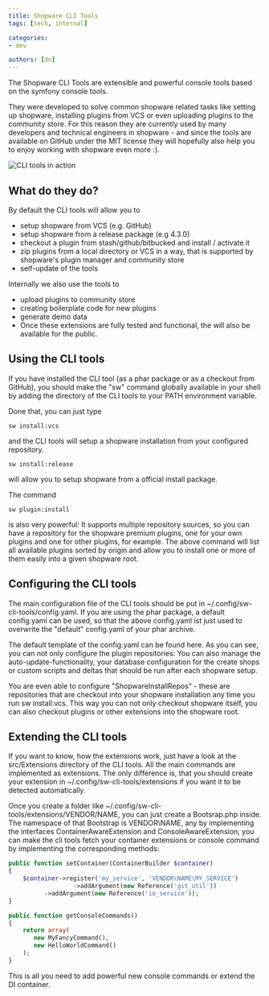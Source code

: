 ```yaml
---
title: Shopware CLI Tools
tags: [tech, internal]

categories:
- dev

authors: [dn]
---
```


The Shopware CLI Tools are extensible and powerful console tools based on the symfony console tools.

They were developed to solve common shopware related tasks like setting up shopware, installing plugins from VCS or even uploading plugins to the community store. For this reason they are currently used by many developers and technical engineers in shopware - and since the tools are available on GitHub under the MIT license they will hopefully also help you to enjoy working with shopware even more :).

![CLI tools in action](/blog/img/shopware-cli-tools.png)

## What do they do?
By default the CLI tools will allow you to

- setup shopware from VCS (e.g. GitHub)
- setup shopware from a release package (e.g 4.3.0)
- checkout a plugin from stash/github/bitbucked and install / activate it
- zip plugins from a local directory or VCS in a way, that is supported by shopware's plugin manager and community store
- self-update of the tools

Internally we also use the tools to

- upload plugins to community store
- creating boilerplate code for new plugins
- generate demo data
- Once these extensions are fully tested and functional, the will also be available for the public.

## Using the CLI tools
If you have installed the CLI tool (as a phar package or as a checkout from GitHub), you should make the "sw" command globally available in your shell by adding the directory of the CLI tools to your PATH environment variable.

Done that, you can just type

`sw install:vcs`

and the CLI tools will setup a shopware installation from your configured repository.

`sw install:release`

will allow you to setup shopware from a official install package.

The command

`sw plugin:install`

is also very powerful: It supports multiple repository sources, so you can have a repository for the shopware premium plugins, one for your own plugins and one for other plugins, for example. The above command will list all available plugins sorted by origin and allow you to install one or more of them easily into a given shopware root.

## Configuring the CLI tools
The main configuration file of the CLI tools should be put in ~/.config/sw-cli-tools/config.yaml. If you are using the phar package, a default config.yaml can be used, so that the above config.yaml ist just used to overwrite the "default" config.yaml of your phar archive.

The default template of the config.yaml can be found here. As you can see, you can not only configure the plugin repositories: You can also manage the auto-update-functionality, your database configuration for the create shops or custom scripts and deltas that should be run after each shopware setup.

You are even able to configure "ShopwareInstallRepos" - these are repositories that are checkout into your shopware installation any time you run sw install:vcs. This way you can not only checkout shopware itself, you can also checkout plugins or other extensions into the shopware root.

## Extending the CLI tools
If you want to know, how the extensions work, just have a look at the src/Extensions directory of the CLI tools. All the main commands are implemented as extensions. The only difference is, that you should create your extension in ~/.config/sw-cli-tools/extensions if you want it to be detected automatically.

Once you create a folder like ~/.config/sw-cli-tools/extensions/VENDOR/NAME, you can just create a Bootsrap.php inside. The namespace of that Bootstrap is VENDOR\NAME, any by implementing the interfaces ContainerAwareExtension and ConsoleAwareExtension, you can make the cli tools fetch your container extensions or console command by implementing the corresponding methods:

```php
public function setContainer(ContainerBuilder $container)
{
	$container->register('my_service', 'VENDOR\NAME\MY_SERVICE')
                  ->addArgument(new Reference('git_util'))
		  ->addArgument(new Reference('io_service'));
}

public function getConsoleCommands()
{
    return array(
       new MyFancyCommand(),
       new HelloWorldCommand()
    );
}
```

This is all you need to add powerful new console commands or extend the DI container.
